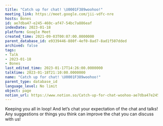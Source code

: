 ```yaml
---
title: "Catch up for chat! \U0001F389woohoo!"
meeting_link: https://meet.google.com/jii-vdfc-nre
hosts: Bones
id: ae7dba47-e245-460c-af47-54bc7a886eaf
indexDate: 2023-01-18
platform: Google Meet
created_time: 2021-09-03T00:07:00.0000000
parent_database_id: e9339446-880f-4ef0-8ad7-8ad1f507dded
archived: false
tags:
- Talk
- 2023-01-18
- Bones
last_edited_time: 2023-01-17T14:26:00.0000000
talktime: 2023-01-18T21:10:00.0000000
name: "Catch up for chat! \U0001F389woohoo!"
parent_type: database_id
language_level: No limit
object: page
notion_url: https://www.notion.so/Catch-up-for-chat-woohoo-ae7dba47e245460caf4754bc7a886eaf
---
```


Keeping you all in loop! And let’s chat your expectation of the chat and talks!
Any suggestions or things you think can improve the chat you can discuss with us!





